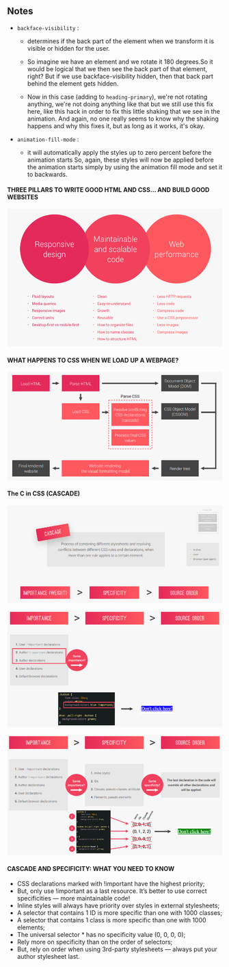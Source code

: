 ## Notes

- `backface-visibility` :

  - determines if the back part of the element when we transform it is visible or hidden for the user.

  - So imagine we have an element and we rotate it 180 degrees.So it would be logical that we then see the back part of that element, right? But if we use backface-visibility hidden, then that back part behind the element gets hidden.

  - Now in this case (adding to `heading-primary`), we're not rotating anything, we're not doing anything like that but we still use this fix here, like this hack in order to fix this little shaking that we see in the animation. And again, no one really seems to know why the shaking happens and why this fixes it, but as long as it works, it's okay.
    <br/>

- `animation-fill-mode` :

  - it will automatically apply the styles up to zero percent before the animation starts So, again, these styles will now be applied before the animation starts simply by using the animation fill mode and set it to backwards.

#### THREE PILLARS TO WRITE GOOD HTML AND CSS... AND BUILD GOOD WEBSITES

!['BUILD GOOD WEBSITES'](/limg/RMP.png)

#### WHAT HAPPENS TO CSS WHEN WE LOAD UP A WEBPAGE?

![CSS WHEN WE LOAD](/limg/CSSLoad.png)

#### The C in CSS (CASCADE)

![alt text](/limg/image.png)

![alt text](/limg/image-1.png)

![alt text](/limg/image-2.png)

#### CASCADE AND SPECIFICITY: WHAT YOU NEED TO KNOW

- CSS declarations marked with !important have the highest priority;
- But, only use !important as a last resource. It’s better to use correct specificities — more maintainable code!
- Inline styles will always have priority over styles in external stylesheets;
- A selector that contains 1 ID is more specific than one with 1000 classes;
- A selector that contains 1 class is more specific than one with 1000 elements;
- The universal selector \* has no specificity value (0, 0, 0, 0);
- Rely more on specificity than on the order of selectors;
- But, rely on order when using 3rd-party stylesheets — always put your author stylesheet last.
